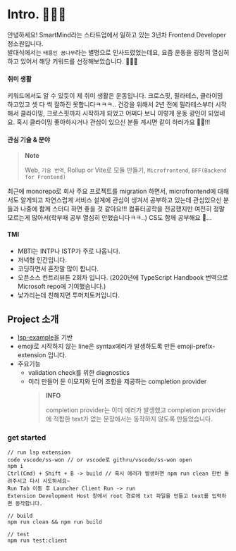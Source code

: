 # Intro. 🙋🏻‍♀️

안녕하세요! SmartMind라는 스타트업에서 일하고 있는 3년차 Frontend Developer 정소원입니다. <br />
발대식에서는 `태릉인 꿈나무`라는 별명으로 인사드렸었는데요, 요즘 운동을 굉장히 열심히 하고 있어서 해당 키워드를 선정해보았습니다. 🏃🏻‍♀️ <br />

#### 취미 생활

키워드에서도 알 수 있듯이 제 취미 생활은 운동입니다. 크로스핏, 필라테스, 클라이밍 하고있고 셋 다 썩 잘하진 못합니다ㅋㅋㅋ.. 건강을 위해서 2년 전에 필라테스부터 시작해서 클라이밍, 크로스핏까지 시작하게 되었고 어쩌다 보니 이렇게 운동 광인이 되었네요. 혹시 클라이밍 좋아하시거나 관심이 있으신 분들 계시면 같이 하러가요 💪🏻!!!

#### 관심 기술 & 분야

> **Note**
>
> Web, `기술 번역`, Rollup or Vite로 모듈 만들기, `Microfrontend`, `BFF(Backend for Frontend)`

최근에 monorepo로 회사 주요 프로젝트를 migration 하면서, microfrontend에 대해서도 알게되고 자연스럽게 서비스 설계에 관심이 생겨서 공부하고 있는데 관심있으신 분들과 나중에 함께 스터디 하면 좋을 것 같아요!!! 컴퓨터공학을 전공했지만 여전히 정말 모르는게 많아서(학부때 공부 열심히 안했습니다ㅋㅋ..) CS도 함께 공부해요 🤗...

#### TMI

- MBTI는 INTP나 ISTP가 주로 나옵니다.
- 저녁형 인간입니다.
- 코딩하면서 혼잣말 많이 합니다.
- 오픈소스 컨트리뷰톤 2회차 입니다. (2020년에 TypeScript Handbook 번역으로 Microsoft repo에 기여했습니다.)
- 낯가리는데 친해지면 투머치토커입니다.

## Project 소개

- [lsp-example](https://github.com/microsoft/vscode-extension-samples/tree/main/lsp-sample)을 기반
- emoji로 시작하지 않는 line은 syntax에러가 발생하도록 만든 emoji-prefix-extension 입니다.
- 주요기능
  - validation check를 위한 diagnostics
  - 미리 만들어 둔 이모지와 단어 조합을 제공하는 completion provider
    > **INFO**
    >
    > completion provider는 이미 에러가 발생했고 completion provider에 적합한 text가 없는 문장에서는 동작하지 않도록 만들었습니다.

### get started

```node
// run lsp extension
code vscode/ss-won // or vscode로 githru/vscode/ss-won open
npm i
Ctrl(Cmd) + Shift + B -> build // 혹시 에러가 발생하면 npm run clean 한번 돌려주시고 다시 시도하세요~
Run Tab 이동 후 Launcher Client Run -> run
Extension Development Host 창에서 root 경로에 txt 파일을 만들고 text를 입력하면 동작합니다.

// build
npm run clean && npm run build

// test
npm run test:client
```
